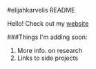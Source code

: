 #elijahkarvelis README

Hello! Check out my [website](https://elijahkarvelis.github.io/elijahkarvelis/)

###Things I'm adding soon:
1. More info. on research
2. Links to side projects
